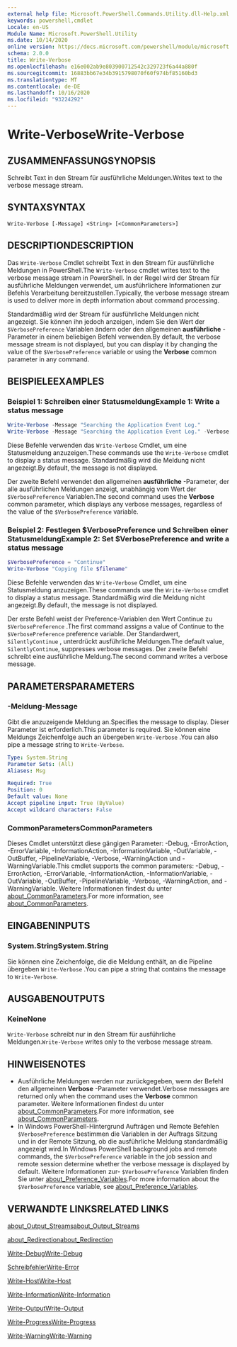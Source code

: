 ```yaml
---
external help file: Microsoft.PowerShell.Commands.Utility.dll-Help.xml
keywords: powershell,cmdlet
Locale: en-US
Module Name: Microsoft.PowerShell.Utility
ms.date: 10/14/2020
online version: https://docs.microsoft.com/powershell/module/microsoft.powershell.utility/write-verbose?view=powershell-5.1&WT.mc_id=ps-gethelp
schema: 2.0.0
title: Write-Verbose
ms.openlocfilehash: e16e002ab9e803900712542c329723f6a44a880f
ms.sourcegitcommit: 16883bb67e34b3915798070f60f974bf85160bd3
ms.translationtype: MT
ms.contentlocale: de-DE
ms.lasthandoff: 10/16/2020
ms.locfileid: "93224292"
---
```

# <span data-ttu-id="c7593-103">Write-Verbose</span><span class="sxs-lookup"><span data-stu-id="c7593-103">Write-Verbose</span></span>

## <span data-ttu-id="c7593-104">ZUSAMMENFASSUNG</span><span class="sxs-lookup"><span data-stu-id="c7593-104">SYNOPSIS</span></span>
<span data-ttu-id="c7593-105">Schreibt Text in den Stream für ausführliche Meldungen.</span><span class="sxs-lookup"><span data-stu-id="c7593-105">Writes text to the verbose message stream.</span></span>

## <span data-ttu-id="c7593-106">SYNTAX</span><span class="sxs-lookup"><span data-stu-id="c7593-106">SYNTAX</span></span>

```
Write-Verbose [-Message] <String> [<CommonParameters>]
```

## <span data-ttu-id="c7593-107">DESCRIPTION</span><span class="sxs-lookup"><span data-stu-id="c7593-107">DESCRIPTION</span></span>

<span data-ttu-id="c7593-108">Das `Write-Verbose` Cmdlet schreibt Text in den Stream für ausführliche Meldungen in PowerShell.</span><span class="sxs-lookup"><span data-stu-id="c7593-108">The `Write-Verbose` cmdlet writes text to the verbose message stream in PowerShell.</span></span> <span data-ttu-id="c7593-109">In der Regel wird der Stream für ausführliche Meldungen verwendet, um ausführlichere Informationen zur Befehls Verarbeitung bereitzustellen.</span><span class="sxs-lookup"><span data-stu-id="c7593-109">Typically, the verbose message stream is used to deliver more in depth information about command processing.</span></span>

<span data-ttu-id="c7593-110">Standardmäßig wird der Stream für ausführliche Meldungen nicht angezeigt. Sie können ihn jedoch anzeigen, indem Sie den Wert der `$VerbosePreference` Variablen ändern oder den allgemeinen **ausführliche** -Parameter in einem beliebigen Befehl verwenden.</span><span class="sxs-lookup"><span data-stu-id="c7593-110">By default, the verbose message stream is not displayed, but you can display it by changing the value of the `$VerbosePreference` variable or using the **Verbose** common parameter in any command.</span></span>

## <span data-ttu-id="c7593-111">BEISPIELE</span><span class="sxs-lookup"><span data-stu-id="c7593-111">EXAMPLES</span></span>

### <span data-ttu-id="c7593-112">Beispiel 1: Schreiben einer Statusmeldung</span><span class="sxs-lookup"><span data-stu-id="c7593-112">Example 1: Write a status message</span></span>

```powershell
Write-Verbose -Message "Searching the Application Event Log."
Write-Verbose -Message "Searching the Application Event Log." -Verbose
```

<span data-ttu-id="c7593-113">Diese Befehle verwenden das `Write-Verbose` Cmdlet, um eine Statusmeldung anzuzeigen.</span><span class="sxs-lookup"><span data-stu-id="c7593-113">These commands use the `Write-Verbose` cmdlet to display a status message.</span></span> <span data-ttu-id="c7593-114">Standardmäßig wird die Meldung nicht angezeigt.</span><span class="sxs-lookup"><span data-stu-id="c7593-114">By default, the message is not displayed.</span></span>

<span data-ttu-id="c7593-115">Der zweite Befehl verwendet den allgemeinen **ausführliche** -Parameter, der alle ausführlichen Meldungen anzeigt, unabhängig vom Wert der `$VerbosePreference` Variablen.</span><span class="sxs-lookup"><span data-stu-id="c7593-115">The second command uses the **Verbose** common parameter, which displays any verbose messages, regardless of the value of the `$VerbosePreference` variable.</span></span>

### <span data-ttu-id="c7593-116">Beispiel 2: Festlegen $VerbosePreference und Schreiben einer Statusmeldung</span><span class="sxs-lookup"><span data-stu-id="c7593-116">Example 2: Set $VerbosePreference and write a status message</span></span>

```powershell
$VerbosePreference = "Continue"
Write-Verbose "Copying file $filename"
```

<span data-ttu-id="c7593-117">Diese Befehle verwenden das `Write-Verbose` Cmdlet, um eine Statusmeldung anzuzeigen.</span><span class="sxs-lookup"><span data-stu-id="c7593-117">These commands use the `Write-Verbose` cmdlet to display a status message.</span></span> <span data-ttu-id="c7593-118">Standardmäßig wird die Meldung nicht angezeigt.</span><span class="sxs-lookup"><span data-stu-id="c7593-118">By default, the message is not displayed.</span></span>

<span data-ttu-id="c7593-119">Der erste Befehl weist der Preference-Variablen den Wert Continue zu `$VerbosePreference` .</span><span class="sxs-lookup"><span data-stu-id="c7593-119">The first command assigns a value of Continue to the `$VerbosePreference` preference variable.</span></span> <span data-ttu-id="c7593-120">Der Standardwert, `SilentlyContinue` , unterdrückt ausführliche Meldungen.</span><span class="sxs-lookup"><span data-stu-id="c7593-120">The default value, `SilentlyContinue`, suppresses verbose messages.</span></span> <span data-ttu-id="c7593-121">Der zweite Befehl schreibt eine ausführliche Meldung.</span><span class="sxs-lookup"><span data-stu-id="c7593-121">The second command writes a verbose message.</span></span>

## <span data-ttu-id="c7593-122">PARAMETERS</span><span class="sxs-lookup"><span data-stu-id="c7593-122">PARAMETERS</span></span>

### <span data-ttu-id="c7593-123">-Meldung</span><span class="sxs-lookup"><span data-stu-id="c7593-123">-Message</span></span>

<span data-ttu-id="c7593-124">Gibt die anzuzeigende Meldung an.</span><span class="sxs-lookup"><span data-stu-id="c7593-124">Specifies the message to display.</span></span> <span data-ttu-id="c7593-125">Dieser Parameter ist erforderlich.</span><span class="sxs-lookup"><span data-stu-id="c7593-125">This parameter is required.</span></span> <span data-ttu-id="c7593-126">Sie können eine Meldungs Zeichenfolge auch an übergeben `Write-Verbose` .</span><span class="sxs-lookup"><span data-stu-id="c7593-126">You can also pipe a message string to `Write-Verbose`.</span></span>

```yaml
Type: System.String
Parameter Sets: (All)
Aliases: Msg

Required: True
Position: 0
Default value: None
Accept pipeline input: True (ByValue)
Accept wildcard characters: False
```

### <span data-ttu-id="c7593-127">CommonParameters</span><span class="sxs-lookup"><span data-stu-id="c7593-127">CommonParameters</span></span>

<span data-ttu-id="c7593-128">Dieses Cmdlet unterstützt diese gängigen Parameter: -Debug, -ErrorAction, -ErrorVariable, -InformationAction, -InformationVariable, -OutVariable, -OutBuffer, -PipelineVariable, -Verbose, -WarningAction und -WarningVariable.</span><span class="sxs-lookup"><span data-stu-id="c7593-128">This cmdlet supports the common parameters: -Debug, -ErrorAction, -ErrorVariable, -InformationAction, -InformationVariable, -OutVariable, -OutBuffer, -PipelineVariable, -Verbose, -WarningAction, and -WarningVariable.</span></span> <span data-ttu-id="c7593-129">Weitere Informationen findest du unter [about_CommonParameters](../Microsoft.PowerShell.Core/About/about_CommonParameters.md).</span><span class="sxs-lookup"><span data-stu-id="c7593-129">For more information, see [about_CommonParameters](../Microsoft.PowerShell.Core/About/about_CommonParameters.md).</span></span>

## <span data-ttu-id="c7593-130">EINGABEN</span><span class="sxs-lookup"><span data-stu-id="c7593-130">INPUTS</span></span>

### <span data-ttu-id="c7593-131">System.String</span><span class="sxs-lookup"><span data-stu-id="c7593-131">System.String</span></span>

<span data-ttu-id="c7593-132">Sie können eine Zeichenfolge, die die Meldung enthält, an die Pipeline übergeben `Write-Verbose` .</span><span class="sxs-lookup"><span data-stu-id="c7593-132">You can pipe a string that contains the message to `Write-Verbose`.</span></span>

## <span data-ttu-id="c7593-133">AUSGABEN</span><span class="sxs-lookup"><span data-stu-id="c7593-133">OUTPUTS</span></span>

### <span data-ttu-id="c7593-134">Keine</span><span class="sxs-lookup"><span data-stu-id="c7593-134">None</span></span>

<span data-ttu-id="c7593-135">`Write-Verbose` schreibt nur in den Stream für ausführliche Meldungen.</span><span class="sxs-lookup"><span data-stu-id="c7593-135">`Write-Verbose` writes only to the verbose message stream.</span></span>

## <span data-ttu-id="c7593-136">HINWEISE</span><span class="sxs-lookup"><span data-stu-id="c7593-136">NOTES</span></span>

- <span data-ttu-id="c7593-137">Ausführliche Meldungen werden nur zurückgegeben, wenn der Befehl den allgemeinen **Verbose** -Parameter verwendet.</span><span class="sxs-lookup"><span data-stu-id="c7593-137">Verbose messages are returned only when the command uses the **Verbose** common parameter.</span></span> <span data-ttu-id="c7593-138">Weitere Informationen findest du unter [about_CommonParameters](https://go.microsoft.com/fwlink/?LinkID=113216).</span><span class="sxs-lookup"><span data-stu-id="c7593-138">For more information, see [about_CommonParameters](https://go.microsoft.com/fwlink/?LinkID=113216).</span></span>
- <span data-ttu-id="c7593-139">In Windows PowerShell-Hintergrund Aufträgen und Remote Befehlen `$VerbosePreference` bestimmen die Variablen in der Auftrags Sitzung und in der Remote Sitzung, ob die ausführliche Meldung standardmäßig angezeigt wird.</span><span class="sxs-lookup"><span data-stu-id="c7593-139">In Windows PowerShell background jobs and remote commands, the `$VerbosePreference` variable in the job session and remote session determine whether the verbose message is displayed by default.</span></span>
  <span data-ttu-id="c7593-140">Weitere Informationen zur- `$VerbosePreference` Variablen finden Sie unter [about_Preference_Variables](../Microsoft.PowerShell.Core/About/about_Preference_Variables.md).</span><span class="sxs-lookup"><span data-stu-id="c7593-140">For more information about the `$VerbosePreference` variable, see [about_Preference_Variables](../Microsoft.PowerShell.Core/About/about_Preference_Variables.md).</span></span>

## <span data-ttu-id="c7593-141">VERWANDTE LINKS</span><span class="sxs-lookup"><span data-stu-id="c7593-141">RELATED LINKS</span></span>

[<span data-ttu-id="c7593-142">about_Output_Streams</span><span class="sxs-lookup"><span data-stu-id="c7593-142">about_Output_Streams</span></span>](../Microsoft.PowerShell.Core/About/about_Output_Streams.md)

[<span data-ttu-id="c7593-143">about_Redirection</span><span class="sxs-lookup"><span data-stu-id="c7593-143">about_Redirection</span></span>](../Microsoft.PowerShell.Core/About/about_Redirection.md)

[<span data-ttu-id="c7593-144">Write-Debug</span><span class="sxs-lookup"><span data-stu-id="c7593-144">Write-Debug</span></span>](Write-Debug.md)

[<span data-ttu-id="c7593-145">Schreibfehler</span><span class="sxs-lookup"><span data-stu-id="c7593-145">Write-Error</span></span>](Write-Error.md)

[<span data-ttu-id="c7593-146">Write-Host</span><span class="sxs-lookup"><span data-stu-id="c7593-146">Write-Host</span></span>](Write-Host.md)

[<span data-ttu-id="c7593-147">Write-Information</span><span class="sxs-lookup"><span data-stu-id="c7593-147">Write-Information</span></span>](Write-Information.md)

[<span data-ttu-id="c7593-148">Write-Output</span><span class="sxs-lookup"><span data-stu-id="c7593-148">Write-Output</span></span>](Write-Output.md)

[<span data-ttu-id="c7593-149">Write-Progress</span><span class="sxs-lookup"><span data-stu-id="c7593-149">Write-Progress</span></span>](Write-Progress.md)

[<span data-ttu-id="c7593-150">Write-Warning</span><span class="sxs-lookup"><span data-stu-id="c7593-150">Write-Warning</span></span>](Write-Warning.md)
